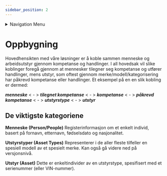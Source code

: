 ```yaml
---
sidebar_position: 2
---
```


<details className="markdown-navigation">
  <summary>Navigation Menu</summary>

- [intro](/docs/intro)
- [Juridisk](/docs/category/juridisk)
    - [Bruksvilkår (EULA)](/docs/legal/eula)
    - [Personvernerklæring](/docs/legal/privacy-policy)
    - [Generelle avtalevilkår](/docs/legal/terms)
    - [Avtale om Tjenestenivå (SLA)](/docs/legal/sla)
- [Hendig informasjon](/docs/category/hendig-informasjon)
    - [For utviklere](/docs/category/for-utviklere)
    - [Designguide](/docs/category/designguide)
- [Priser](/docs/category/priser)
    - [Prisliste og etiketter](/docs/prices/detailed-price-list)
- [Bruk av programvaren DigiQuip](/docs/category/bruk-av-programvaren-digiquip)
    - [Kom i gang med DigiQuip](/docs/resources/getting-started)
    - [Administrasjon av brukere](/docs/resources/user-management)
    - [Administrasjon av maskiner og utstyr](/docs/resources/equipment-management)
    - [Administrere egen og andres kompetanse](/docs/resources/competence-management)
    - [Sjekklister](/docs/resources/checklists)
    - [Daglig kontroll og vedlikehold](/docs/resources/Pre-use-maintenance)
    - [Sakkyndig kontroll](/docs/resources/inspections)
    - [QR-koder/NFC-tagger](/docs/resources/landingpage)
    - [Utstyrsspesifikk opplæring](/docs/resources/training)
    - [Varslinger](/docs/resources/notifications)
- [Teknisk dokumentasjon](/docs/category/teknisk-dokumentasjon)
    - [Registeret](/docs/category/registeret)
</details>

# Oppbygning

Hovedhensikten med våre løsninger er å koble sammen menneske og arbeidsutstyr gjennom kompetanse og handlinger. I all hovedsak vil slike koblinger foregå gjennom at mennesker tilegner seg kompetanse og utfører handlinger, mens utstyr, som oftest gjennom merke/modell/kategorisering har påkrevd kompetanse eller handlinger. Et eksempel på en en slik kobling er dermed:

***menneske*** < - > ***tilegnet kompetanse*** < - > ***kompetanse*** < - > ***påkrevd kompetanse*** < - > ***utstyrstype*** < - > ***utstyr***

## De viktigste kategoriene

**Menneske (Person/People)**
Registerinformasjon om et enkelt individ, basert på fornavn, etternavn, fødselsdato og nasjonalitet.

**Utstyrstyper (Asset Types)**
Representerer i de aller fleste tilfeller en spesiell modell av et spesielt merke. Kan også gå videre ned på versjonsnivå.

**Utstyr (Asset)**
Dette er enkeltindivider av en utstyrstype, spesifisert med et serienummer (eller VIN-nummer).